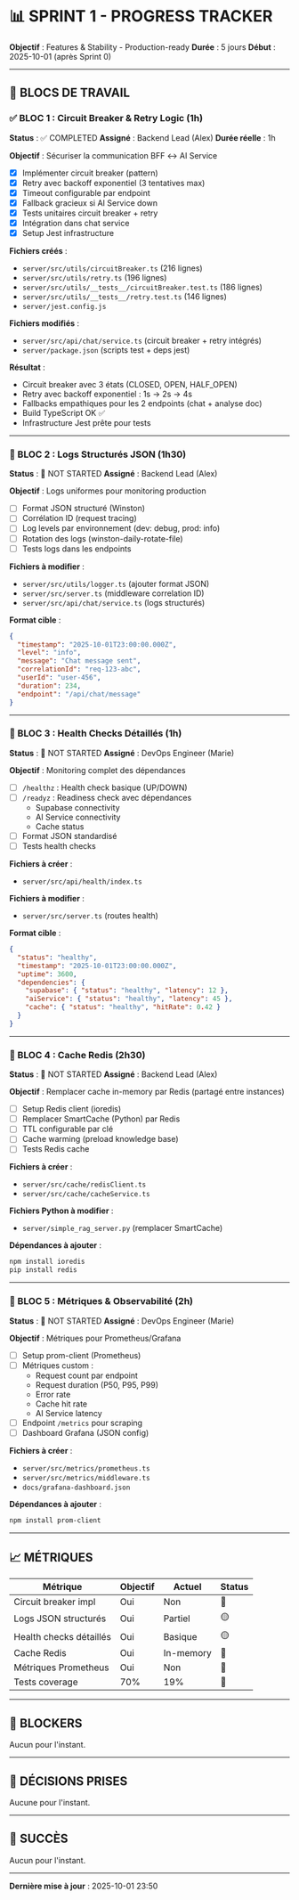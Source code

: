 # 📊 SPRINT 1 - PROGRESS TRACKER

**Objectif** : Features & Stability - Production-ready
**Durée** : 5 jours
**Début** : 2025-10-01 (après Sprint 0)

---

## 🎯 BLOCS DE TRAVAIL

### ✅ BLOC 1 : Circuit Breaker & Retry Logic (1h)
**Status** : ✅ COMPLETED
**Assigné** : Backend Lead (Alex)
**Durée réelle** : 1h

**Objectif** : Sécuriser la communication BFF ↔ AI Service

- [x] Implémenter circuit breaker (pattern)
- [x] Retry avec backoff exponentiel (3 tentatives max)
- [x] Timeout configurable par endpoint
- [x] Fallback gracieux si AI Service down
- [x] Tests unitaires circuit breaker + retry
- [x] Intégration dans chat service
- [x] Setup Jest infrastructure

**Fichiers créés** :
- `server/src/utils/circuitBreaker.ts` (216 lignes)
- `server/src/utils/retry.ts` (196 lignes)
- `server/src/utils/__tests__/circuitBreaker.test.ts` (186 lignes)
- `server/src/utils/__tests__/retry.test.ts` (146 lignes)
- `server/jest.config.js`

**Fichiers modifiés** :
- `server/src/api/chat/service.ts` (circuit breaker + retry intégrés)
- `server/package.json` (scripts test + deps jest)

**Résultat** :
- Circuit breaker avec 3 états (CLOSED, OPEN, HALF_OPEN)
- Retry avec backoff exponentiel : 1s → 2s → 4s
- Fallbacks empathiques pour les 2 endpoints (chat + analyse doc)
- Build TypeScript OK ✅
- Infrastructure Jest prête pour tests

---

### 🔴 BLOC 2 : Logs Structurés JSON (1h30)
**Status** : 🔴 NOT STARTED
**Assigné** : Backend Lead (Alex)

**Objectif** : Logs uniformes pour monitoring production

- [ ] Format JSON structuré (Winston)
- [ ] Corrélation ID (request tracing)
- [ ] Log levels par environnement (dev: debug, prod: info)
- [ ] Rotation des logs (winston-daily-rotate-file)
- [ ] Tests logs dans les endpoints

**Fichiers à modifier** :
- `server/src/utils/logger.ts` (ajouter format JSON)
- `server/src/server.ts` (middleware correlation ID)
- `server/src/api/chat/service.ts` (logs structurés)

**Format cible** :
```json
{
  "timestamp": "2025-10-01T23:00:00.000Z",
  "level": "info",
  "message": "Chat message sent",
  "correlationId": "req-123-abc",
  "userId": "user-456",
  "duration": 234,
  "endpoint": "/api/chat/message"
}
```

---

### 🔴 BLOC 3 : Health Checks Détaillés (1h)
**Status** : 🔴 NOT STARTED
**Assigné** : DevOps Engineer (Marie)

**Objectif** : Monitoring complet des dépendances

- [ ] `/healthz` : Health check basique (UP/DOWN)
- [ ] `/readyz` : Readiness check avec dépendances
  - Supabase connectivity
  - AI Service connectivity
  - Cache status
- [ ] Format JSON standardisé
- [ ] Tests health checks

**Fichiers à créer** :
- `server/src/api/health/index.ts`

**Fichiers à modifier** :
- `server/src/server.ts` (routes health)

**Format cible** :
```json
{
  "status": "healthy",
  "timestamp": "2025-10-01T23:00:00.000Z",
  "uptime": 3600,
  "dependencies": {
    "supabase": { "status": "healthy", "latency": 12 },
    "aiService": { "status": "healthy", "latency": 45 },
    "cache": { "status": "healthy", "hitRate": 0.42 }
  }
}
```

---

### 🔴 BLOC 4 : Cache Redis (2h30)
**Status** : 🔴 NOT STARTED
**Assigné** : Backend Lead (Alex)

**Objectif** : Remplacer cache in-memory par Redis (partagé entre instances)

- [ ] Setup Redis client (ioredis)
- [ ] Remplacer SmartCache (Python) par Redis
- [ ] TTL configurable par clé
- [ ] Cache warming (preload knowledge base)
- [ ] Tests Redis cache

**Fichiers à créer** :
- `server/src/cache/redisClient.ts`
- `server/src/cache/cacheService.ts`

**Fichiers Python à modifier** :
- `server/simple_rag_server.py` (remplacer SmartCache)

**Dépendances à ajouter** :
```bash
npm install ioredis
pip install redis
```

---

### 🔴 BLOC 5 : Métriques & Observabilité (2h)
**Status** : 🔴 NOT STARTED
**Assigné** : DevOps Engineer (Marie)

**Objectif** : Métriques pour Prometheus/Grafana

- [ ] Setup prom-client (Prometheus)
- [ ] Métriques custom :
  - Request count par endpoint
  - Request duration (P50, P95, P99)
  - Error rate
  - Cache hit rate
  - AI Service latency
- [ ] Endpoint `/metrics` pour scraping
- [ ] Dashboard Grafana (JSON config)

**Fichiers à créer** :
- `server/src/metrics/prometheus.ts`
- `server/src/metrics/middleware.ts`
- `docs/grafana-dashboard.json`

**Dépendances à ajouter** :
```bash
npm install prom-client
```

---

## 📈 MÉTRIQUES

| Métrique | Objectif | Actuel | Status |
|----------|----------|--------|--------|
| Circuit breaker impl | Oui | Non | 🔴 |
| Logs JSON structurés | Oui | Partiel | 🟡 |
| Health checks détaillés | Oui | Basique | 🟡 |
| Cache Redis | Oui | In-memory | 🔴 |
| Métriques Prometheus | Oui | Non | 🔴 |
| Tests coverage | 70% | 19% | 🔴 |

---

## 🚧 BLOCKERS

Aucun pour l'instant.

---

## 📝 DÉCISIONS PRISES

Aucune pour l'instant.

---

## 🎉 SUCCÈS

Aucun pour l'instant.

---

**Dernière mise à jour** : 2025-10-01 23:50
